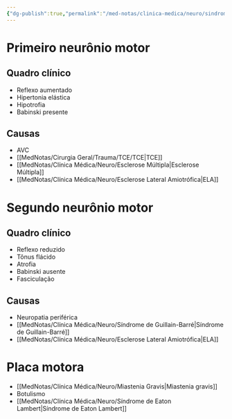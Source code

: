 ```yaml
---
{"dg-publish":true,"permalink":"/med-notas/clinica-medica/neuro/sindromes-neurologicas-e-fraqueza-muscular/"}
---
```


# Primeiro neurônio motor
## Quadro clínico
- Reflexo aumentado
- Hipertonia elástica
- Hipotrofia
- Babinski presente
## Causas
- AVC
- [[MedNotas/Cirurgia Geral/Trauma/TCE/TCE\|TCE]]
- [[MedNotas/Clínica Médica/Neuro/Esclerose Múltipla\|Esclerose Múltipla]]
- [[MedNotas/Clínica Médica/Neuro/Esclerose Lateral Amiotrófica\|ELA]]

# Segundo neurônio motor
## Quadro clínico
- Reflexo reduzido
- Tônus flácido
- Atrofia
- Babinski ausente
- Fasciculação
## Causas
- Neuropatia periférica
- [[MedNotas/Clínica Médica/Neuro/Síndrome de Guillain-Barré\|Síndrome de Guillain-Barré]]
- [[MedNotas/Clínica Médica/Neuro/Esclerose Lateral Amiotrófica\|ELA]]

# Placa motora
- [[MedNotas/Clínica Médica/Neuro/Miastenia Gravis\|Miastenia gravis]]
- Botulismo
- [[MedNotas/Clínica Médica/Neuro/Síndrome de Eaton Lambert\|Síndrome de Eaton Lambert]]